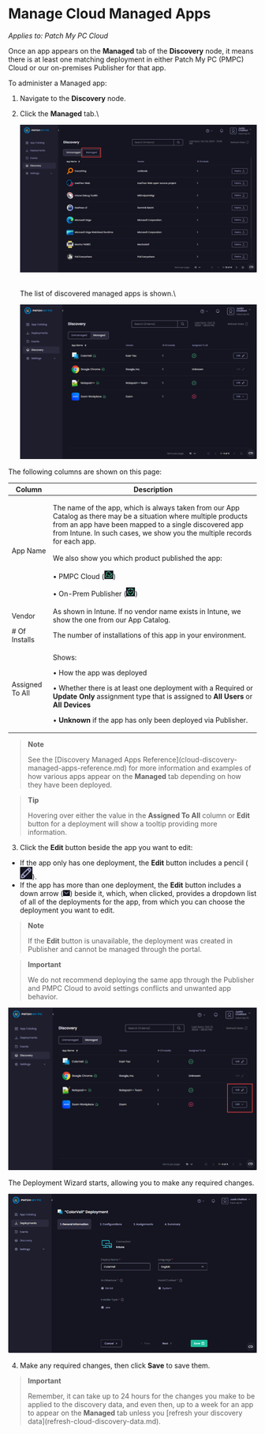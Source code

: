 # Manage Cloud Managed Apps

_Applies to: Patch My PC Cloud_

Once an app appears on the <strong>Managed</strong> tab of the <strong>Discovery</strong> node, it means there is at least one matching deployment in either Patch My PC (PMPC) Cloud or our on-premises Publisher for that app.

To administer a Managed app:

1. Navigate to the <strong>Discovery</strong> node.
2.  Click the <strong>Managed</strong> tab.\


    ![Clicking the “Managed” tab.](/_images/image-(397).png "Clicking the “Managed” tab.")

    \
    The list of discovered managed apps is shown.\


    ![“Managed” tab](/_images/image-(2123).png "“Managed” tab")

The following columns are shown on this page:

| Column          | Description                                                                                                                                                                                                                                                                                                                                                                                                                                                                                  |
| --------------- | -------------------------------------------------------------------------------------------------------------------------------------------------------------------------------------------------------------------------------------------------------------------------------------------------------------------------------------------------------------------------------------------------------------------------------------------------------------------------------------------- |
| App Name        | <p>The name of the app, which is always taken from our App Catalog as there may be a situation where multiple products from an app have been mapped to a single discovered app from Intune. In such cases, we show you the multiple records for each app.<br><br>We also show you which product published the app:<br><br>• PMPC Cloud (![](/_images/image-(2124).png))</p><p>• On-Prem Publisher (![](/_images/image-(2125).png))</p> |
| Vendor          | As shown in Intune. If no vendor name exists in Intune, we show the one from our App Catalog.                                                                                                                                                                                                                                                                                                                                                                                                |
| # Of Installs   | The number of installations of this app in your environment.                                                                                                                                                                                                                                                                                                                                                                                                                                 |
| Assigned To All | <p>Shows:</p><p>• How the app was deployed</p><p>• Whether there is at least one deployment with a Required or <strong>Update Only</strong> assignment type that is assigned to <strong>All Users</strong> or <strong>All Devices</strong></p><p>• <strong>Unknown</strong> if the app has only been deployed via Publisher.</p>                                                                                                                                                             |

<blockquote class="wp-block-quote">
<p><strong>Note</strong></p>
<p>See the [Discovery Managed Apps Reference](cloud-discovery-managed-apps-reference.md) for more information and examples of how various apps appear on the <strong>Managed</strong> tab depending on how they have been deployed.</p>
</blockquote>

<blockquote class="wp-block-quote">
<p><strong>Tip</strong></p>
<p>Hovering over either the value in the <strong>Assigned To All</strong> column or <strong>Edit</strong> button for a deployment will show a tooltip providing more information.</p>
</blockquote>

3. Click the <strong>Edit</strong> button beside the app you want to edit:

* If the app only has one deployment, the <strong>Edit</strong> button includes a pencil (![](/_images/image-(528).png)).
* If the app has more than one deployment, the <strong>Edit</strong> button includes a down arrow (![](/_images/image-(529).png)) beside it, which, when clicked, provides a dropdown list of all of the deployments for the app, from which you can choose the deployment you want to edit.

<blockquote class="wp-block-quote">
<p><strong>Note</strong></p>
<p>If the <strong>Edit</strong> button is unavailable, the deployment was created in Publisher and cannot be managed through the portal.</p>
</blockquote>

<blockquote class="wp-block-quote">
<p><strong>Important</strong></p>
<p>We do not recommend deploying the same app through the Publisher and PMPC Cloud to avoid settings conflicts and unwanted app behavior.</p>
</blockquote>

![Different styles of the “Edit” button](/_images/image-(2126).png "Different styles of the “Edit” button")

The Deployment Wizard starts, allowing you to make any required changes.

![Deployment Wizard starting](/_images/image-(531).png "Deployment Wizard starting")

4. Make any required changes, then click <strong>Save</strong> to save them.

<blockquote class="wp-block-quote">
<p><strong>Important</strong></p>
<p>Remember, it can take up to 24 hours for the changes you make to be applied to the discovery data, and even then, up to a week for an app to appear on the <strong>Managed</strong> tab unless you [refresh your discovery data](refresh-cloud-discovery-data.md).</p>
</blockquote>
